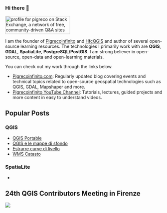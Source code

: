 ### Hi there 👋

<!--
**pigreco/pigreco** is a ✨ _special_ ✨ repository because its `README.md` (this file) appears on your GitHub profile.

Here are some ideas to get you started:

- 🔭 I’m currently working on ...
- 🌱 I’m currently learning ...
- 👯 I’m looking to collaborate on ...
- 🤔 I’m looking for help with ...
- 💬 Ask me about ...
- 📫 How to reach me: ...
- 😄 Pronouns: ...
- ⚡ Fun fact: ...
-->

<a href="https://stackexchange.com/users/8482031/pigreco"><img src="https://stackexchange.com/users/flair/8482031.png" width="208" height="58" alt="profile for pigreco on Stack Exchange, a network of free, community-driven Q&amp;A sites" title="profile for pigreco on Stack Exchange, a network of free, community-driven Q&amp;A sites" /></a>

I am the founder of [Pigrecoinfinito](https://pigrecoinfinito.com/) and [HfcQGIS](https://hfcqgis.opendatasicilia.it/) and author of several open-source learning resources. The technologies I primarily work with are **QGIS**, **GDAL**, **SpatiaLite**, **PostgreSQL/PostGIS**. I am strong believer in open-source, open-data and open-learning materials.

You can check out my work through the links below.

- [Pigrecoinfinito.com](https://pigrecoinfinito.com/): Regularly updated blog covering events and technical topics related to open-source geospatial technologies such as QGIS, GDAL, Mapshaper and more.
- [Pigrecoinfinito YouTube Channel](https://www.youtube.com/c/@tot%C3%B2fiandaca): Tutorials, lectures, guided projects and more content in easy to understand videos.

## Popular Posts

### QGIS

- [QGIS Portable](https://github.com/pigreco/QGIS_portable_3x#qgis-ltr)
- [QGIS e le mappe di sfondo](https://pigrecoinfinito.com/2018/03/11/qgis-3-0-e-le-mappe-di-sfondo/)
- [Estrarre curve di livello](https://pigrecoinfinito.com/2016/04/01/qgis-estrarre-curve-di-livello/)
- [WMS Catasto](https://github.com/pigreco/workshop-estate-gis-2021)


### SpatiaLite

- 

## 24th QGIS Contributors Meeting in Firenze

![](https://pigrecoinfinito.files.wordpress.com/2022/08/foto-gruppo-2.png)
